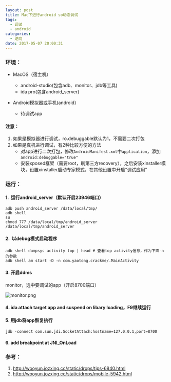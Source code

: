 ```yaml
---
layout: post
title: Mac下进行android so动态调试
tags:
  - 调试
  - android
categories:
  - 逆向
date: 2017-05-07 20:00:31
---
```



### 环境：

*   MacOS（宿主机）
    *   android-studio(包含adb、monitor、jdb等工具)
    *   ida pro(包含android_server)


*   Android模拟器或手机(android）
    *   待调试app

<!-- more -->
#### 注意：

1.  如果是模拟器进行调试，ro.debuggable默认为1，不需要二次打包
2.  如果是真机进行调试，有2种比较方便的方法
    *   对app进行二次打包，修改`AndroidManifest.xml`中`application`，添加`android:debuggable="true"`
    *   安装xposed框架（需要root，刷第三方recovery），之后安装xinstaller模块，设置xinstaller启动专家模式，在其他设置中开启“调试应用”

### 运行：

#### 1.  运行android_server（默认开启23946端口）
```
adb push android_server /data/local/tmp/
adb shell
su
chmod 777 /data/local/tmp/android_server
/data/local/tmp/android_server
```
#### 2.  以debug模式启动程序
```
adb shell dumpsys activity top | head # 查看top activity信息，作为下面-n的参数
adb shell am start -D -n com.yaotong.crackme/.MainActivity
```
#### 3. 开启ddms

monitor，选中要调试的app（开启8700端口）

![monitor.png](https://i.loli.net/2018/05/12/5af6ccf276286.png)

#### 4. ida attach target app and suspend on libary loading，F9继续运行

#### 5. 用jdb将app恢复执行
```
jdb -connect com.sun.jdi.SocketAttach:hostname=127.0.0.1,port=8700
```
#### 6. add breakpoint at JNI_OnLoad

### 参考：

1.  http://wooyun.jozxing.cc/static/drops/tips-6840.html
2.  http://wooyun.jozxing.cc/static/drops/mobile-5942.html
